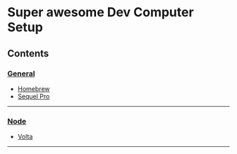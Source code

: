 # Super awesome Dev Computer Setup

## Contents

### [General](General.md)
  - [Homebrew](General.md#Homebrew)
  - [Sequel Pro](General.md#SequelPro)

---
### [Node](Node.md)
  - [Volta](Node.md#volta)

---